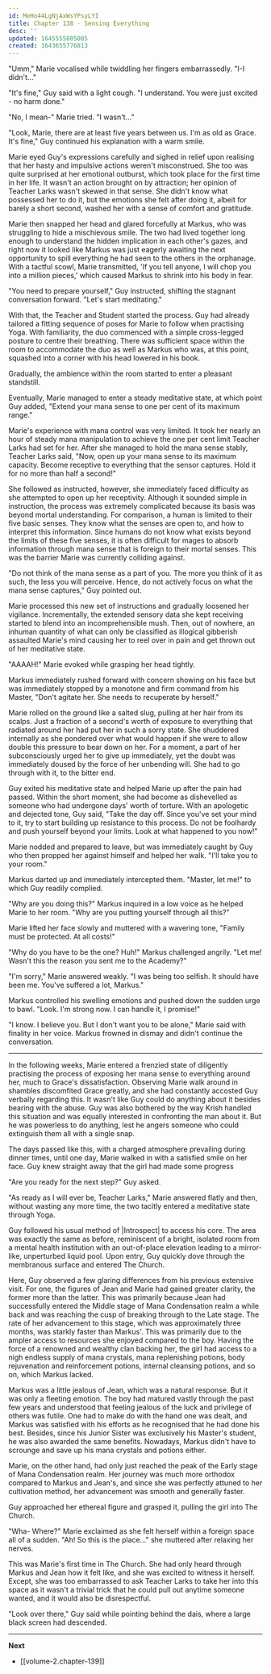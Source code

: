 ```yaml
---
id: MeHo44LgNjAxWsYPsyLYI
title: Chapter 138 - Sensing Everything
desc: ''
updated: 1645555805085
created: 1643655776813
---
```


"Umm," Marie vocalised while twiddling her fingers embarrassedly. "I-I didn't..."

"It's fine," Guy said with a light cough. "I understand. You were just excited - no harm done."

"No, I mean-" Marie tried. "I wasn't..."

"Look, Marie, there are at least five years between us. I'm as old as Grace. It's fine," Guy continued his explanation with a warm smile.

Marie eyed Guy's expressions carefully and sighed in relief upon realising that her hasty and impulsive actions weren't misconstrued. She too was quite surprised at her emotional outburst, which took place for the first time in her life. It wasn't an action brought on by attraction; her opinion of Teacher Larks wasn't skewed in that sense. She didn't know what possessed her to do it, but the emotions she felt after doing it, albeit for barely a short second, washed her with a sense of comfort and gratitude.

Marie then snapped her head and glared forcefully at Markus, who was struggling to hide a mischievous smile. The two had lived together long enough to understand the hidden implication in each other's gazes, and right now it looked like Markus was just eagerly awaiting the next opportunity to spill everything he had seen to the others in the orphanage. With a tactful scowl, Marie transmitted, 'If you tell anyone, I will chop you into a million pieces,' which caused Markus to shrink into his body in fear.

"You need to prepare yourself," Guy instructed, shifting the stagnant conversation forward. "Let's start meditating."

With that, the Teacher and Student started the process. Guy had already tailored a fitting sequence of poses for Marie to follow when practising Yoga. With familiarity, the duo commenced with a simple cross-legged posture to centre their breathing. There was sufficient space within the room to accommodate the duo as well as Markus who was, at this point, squashed into a corner with his head lowered in his book.

Gradually, the ambience within the room started to enter a pleasant standstill.

Eventually, Marie managed to enter a steady meditative state, at which point Guy added, "Extend your mana sense to one per cent of its maximum range."

Marie's experience with mana control was very limited. It took her nearly an hour of steady mana manipulation to achieve the one per cent limit Teacher Larks had set for her. After she managed to hold the mana sense stably, Teacher Larks said, "Now, open up your mana sense to its maximum capacity. Become receptive to everything that the sensor captures. Hold it for no more than half a second!"

She followed as instructed, however, she immediately faced difficulty as she attempted to open up her receptivity. Although it sounded simple in instruction, the process was extremely complicated because its basis was beyond mortal understanding. For comparison, a human is limited to their five basic senses. They know what the senses are open to, and how to interpret this information. Since humans do not know what exists beyond the limits of these five senses, it is often difficult for mages to absorb information through mana sense that is foreign to their mortal senses. This was the barrier Marie was currently colliding against.

"Do not think of the mana sense as a part of you. The more you think of it as such, the less you will perceive. Hence, do not actively focus on what the mana sense captures," Guy pointed out.

Marie processed this new set of instructions and gradually loosened her vigilance. Incrementally, the extended sensory data she kept receiving started to blend into an incomprehensible mush. Then, out of nowhere, an inhuman quantity of what can only be classified as illogical gibberish assaulted Marie's mind causing her to reel over in pain and get thrown out of her meditative state.

"AAAAH!" Marie evoked while grasping her head tightly.

Markus immediately rushed forward with concern showing on his face but was immediately stopped by a monotone and firm command from his Master, "Don't agitate her. She needs to recuperate by herself."

Marie rolled on the ground like a salted slug, pulling at her hair from its scalps. Just a fraction of a second's worth of exposure to everything that radiated around her had put her in such a sorry state. She shuddered internally as she pondered over what would happen if she were to allow double this pressure to bear down on her. For a moment, a part of her subconsciously urged her to give up immediately, yet the doubt was immediately doused by the force of her unbending will. She had to go through with it, to the bitter end.

Guy exited his meditative state and helped Marie up after the pain had passed. Within the short moment, she had become as dishevelled as someone who had undergone days' worth of torture. With an apologetic and dejected tone, Guy said, "Take the day off. Since you've set your mind to it, try to start building up resistance to this process. Do not be foolhardy and push yourself beyond your limits. Look at what happened to you now!"

Marie nodded and prepared to leave, but was immediately caught by Guy who then propped her against himself and helped her walk. "I'll take you to your room."

Markus darted up and immediately intercepted them. "Master, let me!" to which Guy readily complied.

"Why are you doing this?" Markus inquired in a low voice as he helped Marie to her room. "Why are you putting yourself through all this?"

Marie lifted her face slowly and muttered with a wavering tone, "Family must be protected. At all costs!"

"Why do you have to be the one? Huh!" Markus challenged angrily. "Let me! Wasn't this the reason you sent me to the Academy?"

"I'm sorry," Marie answered weakly. "I was being too selfish. It should have been me. You've suffered a lot, Markus."

Markus controlled his swelling emotions and pushed down the sudden urge to bawl. "Look. I'm strong now. I can handle it, I promise!"

"I know. I believe you. But I don't want you to be alone," Marie said with finality in her voice. Markus frowned in dismay and didn't continue the conversation.

____

In the following weeks, Marie entered a frenzied state of diligently practising the process of exposing her mana sense to everything around her, much to Grace's dissatisfaction. Observing Marie walk around in shambles discomfited Grace greatly, and she had constantly accosted Guy verbally regarding this. It wasn't like Guy could do anything about it besides bearing with the abuse. Guy was also bothered by the way Krish handled this situation and was equally interested in confronting the man about it. But he was powerless to do anything, lest he angers someone who could extinguish them all with a single snap.

The days passed like this, with a charged atmosphere prevailing during dinner times, until one day, Marie walked in with a satisfied smile on her face. Guy knew straight away that the girl had made some progress

"Are you ready for the next step?" Guy asked.

"As ready as I will ever be, Teacher Larks," Marie answered flatly and then, without wasting any more time, the two tacitly entered a meditative state through Yoga.

Guy followed his usual method of |Introspect| to access his core. The area was exactly the same as before, reminiscent of a bright, isolated room from a mental health institution with an out-of-place elevation leading to a mirror-like, unperturbed liquid pool. Upon entry, Guy quickly dove through the membranous surface and entered The Church.

Here, Guy observed a few glaring differences from his previous extensive visit. For one, the figures of Jean and Marie had gained greater clarity, the former more than the latter. This was primarily because Jean had successfully entered the Middle stage of Mana Condensation realm a while back and was reaching the cusp of breaking through to the Late stage. The rate of her advancement to this stage, which was approximately three months, was starkly faster than Markus'. This was primarily due to the ampler access to resources she enjoyed compared to the boy. Having the force of a renowned and wealthy clan backing her, the girl had access to a nigh endless supply of mana crystals, mana replenishing potions, body rejuvenation and reinforcement potions, internal cleansing potions, and so on, which Markus lacked.

Markus was a little jealous of Jean, which was a natural response. But it was only a fleeting emotion. The boy had matured vastly through the past few years and understood that feeling jealous of the luck and privilege of others was futile. One had to make do with the hand one was dealt, and Markus was satisfied with his efforts as he recognised that he had done his best. Besides, since his Junior Sister was exclusively his Master's student, he was also awarded the same benefits. Nowadays, Markus didn't have to scrounge and save up his mana crystals and potions either.

Marie, on the other hand, had only just reached the peak of the Early stage of Mana Condensation realm. Her journey was much more orthodox compared to Markus and Jean's, and since she was perfectly attuned to her cultivation method, her advancement was smooth and generally faster.

Guy approached her ethereal figure and grasped it, pulling the girl into The Church.

"Wha- Where?" Marie exclaimed as she felt herself within a foreign space all of a sudden. "Ah! So this is the place..." she muttered after relaxing her nerves.

This was Marie's first time in The Church. She had only heard through Markus and Jean how it felt like, and she was excited to witness it herself. Except, she was too embarrassed to ask Teacher Larks to take her into this space as it wasn't a trivial trick that he could pull out anytime someone wanted, and it would also be disrespectful.

"Look over there," Guy said while pointing behind the dais, where a large black screen had descended.

____

**Next**
* [[volume-2.chapter-139]]